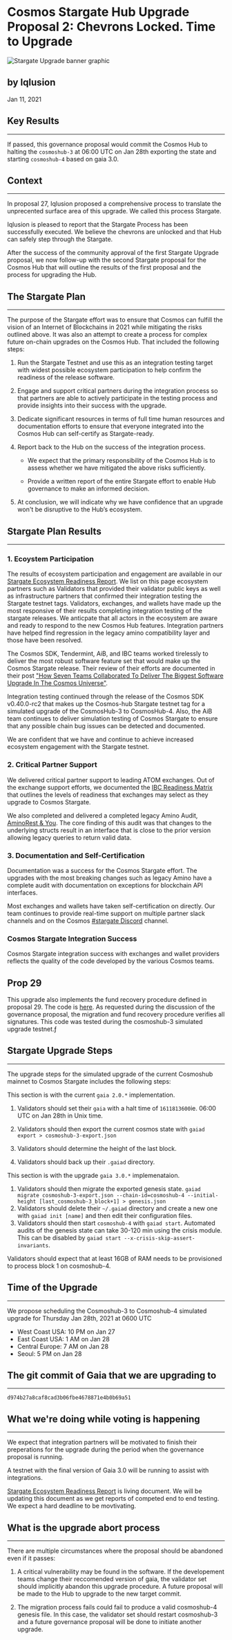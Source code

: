 # Cosmos Stargate Hub Upgrade Proposal 2: Chevrons Locked. Time to Upgrade

![Stargate Upgrade banner graphic](https://siasky.net/AADU5rg0GvapbrICLUk7SxZeMDrKo5Q8oLrpOwl71wXhnQ)

## by Iqlusion

Jan 11, 2021

## Key Results

------------
If passed, this governance proposal would commit the Cosmos Hub to halting the `cosmoshub-3` at 06:00 UTC on Jan 28th exporting the state and starting `cosmoshub-4` based on gaia 3.0.

## Context

------------

In proposal 27, Iqlusion proposed a comprehensive process to translate the unprecented surface area of this upgrade. We called this process Stargate.

Iqlusion is pleased to report that the Stargate Process has been successfully executed. We believe the chevrons are unlocked and that Hub can safely step through the Stargate.

After the success of the community approval of the first Stargate Upgrade proposal, we now follow-up with the second Stargate proposal for the Cosmos Hub that will outline the results of the first proposal and the process for upgrading the Hub.

## The Stargate Plan

------------
The purpose of the Stargate effort was to ensure that Cosmos can fulfill the vision of an Internet of Blockchains in 2021 while mitigating the risks outlined above. It was also an attempt to create a process for complex future on-chain upgrades on the Cosmos Hub. That included the following steps:

1. Run the Stargate Testnet and use this as an integration testing target with widest possible ecosystem participation to help confirm the readiness of the release software.

2. Engage and support critical partners during the integration process so that partners are able to actively participate in the testing process and provide insights into their success with the upgrade.

3. Dedicate significant resources in terms of full time human resources and documentation efforts to ensure that everyone integrated into the Cosmos Hub can self-certify as Stargate-ready.

4. Report back to the Hub on the success of the integration process.

   - We expect that the primary responsibility of the Cosmos Hub is to assess whether we have mitigated the above risks sufficiently.

   - Provide a written report of the entire Stargate effort to enable Hub governance to make an informed decision.

5. At conclusion, we will indicate why we have confidence that an upgrade won't be disruptive to the Hub’s ecosystem.

## Stargate Plan Results

------------

### 1. Ecoystem Participation

The results of ecosystem participation and engagement are available in our [Stargate Ecosystem Readiness Report](https://github.com/cosmosdevs/stargate/blob/master/ecosystem_readiness.md). We list on this page ecosystem partners such as Validators that provided their validator public keys as well as infrastructure partners that confirmed their integration testing the Stargate testnet tags. Validators, exchanges, and wallets have made up the most responsive of their results completing integration testing of the stargate releases. We anticpate that all actors in the ecosystem are aware and ready to respond to the new Cosmos Hub features. Integration partners have helped find regression in the legacy amino compatibility layer and those have been resolved.

The Cosmos SDK, Tendermint, AiB, and IBC teams worked tirelessly to deliver the most robust software feature set that would make up the Cosmos Stargate release. Their review of their efforts are documented in their post ["How Seven Teams Collaborated To Deliver The Biggest Software Upgrade In The Cosmos Universe"](https://blog.cosmos.network/how-seven-teams-collaborated-to-deliver-the-biggest-software-upgrade-in-the-cosmos-universe-2288f4f9afe8).

Integration testing continued through the release of the Cosmos SDK v0.40.0-rc2 that makes up the Cosmos-hub Stargate testnet tag for a simulated upgrade of the CosmosHub-3 to CosmosHub-4. Also, the AiB team continues to deliver simulation testing of Cosmos Stargate to ensure that any possible chain bug issues can be detected and documented.

We are confident that we have and continue to achieve increased ecosystem engagement with the Stargate testnet.

### 2. Critical Partner Support

We delivered critical partner support to leading ATOM exchanges. Out of the exchange support efforts, we documented the [IBC Readiness Matrix](https://github.com/cosmosdevs/stargate/blob/master/ibc_readiness_matrix.md) that outlines the levels of readiness that exchanges may select as they upgrade to Cosmos Stargate.

We also completed and delivered a completed legacy Amino Audit, [AminoRest & You](https://github.com/cosmosdevs/stargate/blob/master/audit.md). The core finding of this audit was that changes to the underlying structs result in an interface that is close to the prior version allowing legacy queries to return valid data.

### 3. Documentation and Self-Certification

Documentation was a success for the Cosmos Stargate effort. The upgrades with the most breaking changes such as legacy Amino have a complete audit with documentation on exceptions for blockchain API interfaces.

Most exchanges and wallets have taken self-certification on directly. Our team continues to provide real-time support on multiple partner slack channels and on the Cosmos [#stargate Discord](https://discord.gg/W8trcGV) channel.

### Cosmos Stargate Integration Success

Cosmos Stargate integration success with exchanges and wallet providers reflects the quality of the code developed by the various Cosmos teams.

## Prop 29

This upgrade also implements the fund recovery procedure defined in proposal 29. The code is [here](https://github.com/cosmos/gaia/blob/main/app/prop29.go). As requested during the discussion of the governance proposal, the migration and fund recovery procedure verifies all signatures. This code was tested during the cosmoshub-3 simulated upgrade testnet.ƒ

## Stargate Upgrade Steps

------------
The upgrade steps for the simulated upgrade of the current Cosmoshub mainnet to Cosmos Stargate includes the following steps:

This section is with the current `gaia 2.0.*` implementation.

  1. Validators should set their `gaia` with a halt time of `1611813600`ie. 06:00 UTC on Jan 28th in Unix time.

  2. Validators should then export the current cosmos state with `gaiad export > cosmoshub-3-export.json`

  3. Validators should determine the height of the last block.

  4. Validators should back up their `.gaiad` directory.

This section is with the upgrade `gaia 3.0.*` implemenataion.

  1. Validators should then migrate the exported genesis state. `gaiad migrate cosmoshub-3-export.json --chain-id=cosmoshub-4 --initial-height [last_cosmoshub-3_block+1] > genesis.json`
  2. Validators should delete their `~/.gaiad` directory and create a new one with `gaiad init [name]` and then edit their configuration files.
  3. Validators should then start `cosmoshub-4` with `gaiad start`. Automated audits of the genesis state can take 30-120 min using the crisis module. This can be disabled by `gaiad start --x-crisis-skip-assert-invariants`.

Validators should expect that at least 16GB of RAM needs to be provisioned to process block 1 on cosmoshub-4.

## Time of the Upgrade

------------
We propose scheduling the Cosmoshub-3 to Cosmoshub-4 simulated upgrade for Thursday Jan 28th, 2021 at 0600 UTC

- West Coast USA: 10 PM on Jan 27
- East Coast USA: 1 AM on Jan 28
- Central Europe: 7 AM on Jan 28
- Seoul: 5 PM on Jan 28

## The git commit of Gaia that we are upgrading to

------------
`d974b27a8caf8cad3b06fbe4678871e4b0b69a51`

## What we're doing while voting is happening

------------

We expect that integration partners will be motivated to finish their preperations for the upgrade during the period when the governance proposal is running.

A testnet with the final version of Gaia 3.0 will be running to assist with integrations.

[Stargate Ecosystem Readiness Report](https://github.com/cosmosdevs/stargate/blob/master/ecosystem_readiness.md) is living document. We will be updating this document as we get reports of competed end to end testing. We expect a hard deadline to be movtivating.

## What is the upgrade abort process

------------

There are multiple circumstances where the proposal should be abandoned even if it passes:

1. A critical vulnerability may be found in the software. If the developement teams change their reccomended version of gaia, the validator set should implicitly abandon this upgrade procedure. A future proposal will be made to the Hub to upgrade to the new target commit.

2. The migration process fails could fail to produce a valid cosmoshub-4 genesis file. In this case, the validator set should restart cosmoshub-3 and a future governance proposal will be done to initiate another upgrade.
